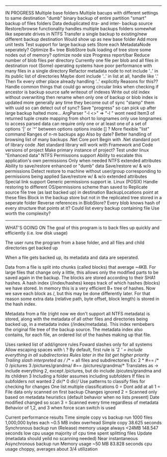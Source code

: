 ﻿*********************
IN PROGRESS
Multiple base folders
	Multiple bacups with different settings to same destination
		"dumb" binary backup of entire partition
		"smart" backup of files folders
		Data deduplicated itra- and inter- backup source
			Restore/browse functionality handles multiple backups folders somewhat like seperate drives in NTFS
Transfer a single backup to existing/new different backup destination
	Would show up as new base folder
Add more unit tests
Test support for large backup sets
	Store each MetadataNode seperately?
	Optimize B+ tree BlobStore
		bulk loading of tree
		store some nodes out of memory?
		optimize node size
		Progress report/bar
	Reduce number of blob files per directory
		Currently one file per blob and all files in destination root
		(Some) operating systems have poor performance with many files in a single directory
Refactor metadata node to not include '..' in its public list of directories
	Maybe dont include '..' in list at all, handle like '.'
	Then fix every other place already handling '..' explicitly
	Reasons for this??
Handle common things that could go wrong
	circular links when checking if ancestor is backup source
	safe writeout of indexes
		Write out old index without overwriting then rename
	when only one of backup or blob index is updated
		more generally any time they become out of sync
			"stamp" them with uuid so can detect out of sync?
	Save "progress" so can pick up after large backup halted
	more...
ArgParser
	"-l <>" => "-l <longname>"
		wont need Item3 of returned tuple
		create mapping from short to longnames
			only use longnames to access parsed data
	can require only one or at least one of a set of options
		'|' or '^' between options
		options inside [] ?
More flexible "list" command
	Ranges of n-m backups ago
		Also by date?
	Better handling of browsing list of many backups
.Net Core port
	Begin with .Net standard port of library code
		.Net standard library will work with Framework and Code versions of project
	Make primary instance of project?
	Test under linux
"Enhanced data"
	NTFS Permissions support
		Ability to escalate this application's own permissions
			Only when needed
	NTFS extended attributes
	Ability to save/restore enhanced or "dumb" data
		Save/restore w/ & w/o permissions
			Detect restore to machine without user/group corresponding to permissions being applied
		Save/restore w/ & w/o extended attributes
	Special link support
Generic permissions support ie. Linux (POSIX)
	Handle restoring to different OS/permissions scheme than saved to
Replicate source file tree (as last backed up) in destination
	BackupLocations point at these files
	Block in the backup store but not in the replicated tree stored in a seperate folder
Reverse references in BlobStore?
	Every blob knows hash of every structure that points at it?
	Could list every backup containing file
	Use worth the complexity?

**********************
WHAT'S GOING ON
The goal of this program is to back files up quickly and efficiently (i.e. low disk usage)

The user runs the program from a base folder, and all files and child directories get backed up

When a file gets backed up, its metadata and data are seperated.

Data from a file is split into chunks (called blocks) that average ~4KB. For large files that change only a little, this allows only the modified parts to be saved again in the backup. The blocks are stored according to their SHA1 hashes. A hash index (<destination>/index/hashes) keeps track of which hashes (blocks) we have stored. In memory this is a very efficient B+ tree of hashes. Now we save each block as <destination>/<block hash>, but this may be done differently later. For that reason some extra data (relative path, byte offset, block length) is stored in the hash index.

Metadata from a file (right now we don't support all NTFS metadata) is stored, along with the metadata of all other files and directories being backed up, in a metadata index (<destination>/index/metadata). This index rembebers the original file tree of the backup source. The metadata index also contains, for each file, an ordered list of the hashes making up that file.

Uses ranked list of add/ignore rules
		Foward slashes only for all systems
			Allow escaping spaces with \ ?
		By default, first rule is '2 *' = include everything in all subdirectories
		Rules later in the list get higher priority
		Trailing slash interpreted as /*
		<path>/* = all files and subdirectories
		Ex:
			2 *    #== /*
			0 /pictures
			3 /pictures/grandma/  #== /pictures/grandma/*
			Translates as -> include everything 2, except /pictures, but do include /picutes/grandma and its children 3
		Including a folder assumes including subfolders
		If files in subfolders not wanted
			2 dir/*
			0 dir/*/*
		Use patterns to classify files for checking for changes
		One list multiple classifications
			0 = Dont add at all
			1 = File data only scanned on first backup
				Changes ignored
			2 = Scanned only based on metadata heuristics (default behavior when no lists present)
				Date modified changed so scan
			3 = Scanned every time regardless of metadata
				Behavior of 1,2, and 3 when force scan switch is used

Current performance results
Time simple copy vs backup run
		1000 files
		1,000,000 bytes each
		~0.5 MB index overhead
		Simple copy
			38.625 seconds
		Synchronous backup run (Release)
			memory usage always <24MB
			148.547 seconds
			low cpu usage
				majority of cpu time spent splitting files
			Update (metadata should yeild no scanning needed)
				Near instantaneous
		Asynchronous backup run
			Memory usage ~50 MB
			83.828 seconds
			cpu usage choppy, averages about 3/4 utilization